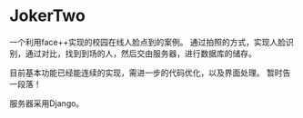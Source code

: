 # JokerTwo

一个利用face++实现的校园在线人脸点到的案例。
通过拍照的方式，实现人脸识别，通过对比，找到到场的人，然后交由服务器，进行数据库的储存。

目前基本功能已经能连续的实现，需进一步的代码优化，以及界面处理。
暂时告一段落！

服务器采用Django。

